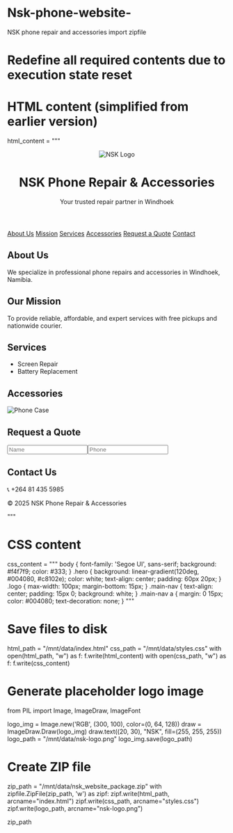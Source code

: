 # Nsk-phone-website-
NSK phone repair and accessories 
import zipfile

# Redefine all required contents due to execution state reset

# HTML content (simplified from earlier version)
html_content = """
<!DOCTYPE html>
<html lang="en">
<head>
  <meta charset="UTF-8" />
  <meta name="viewport" content="width=device-width, initial-scale=1.0" />
  <meta name="google-site-verification" content="QXkCVBc29V6k2V2Elm5wasHicEVcewsXF487Wn7hrVQ" />
  <title>NSK Phone Repair & Accessories</title>
  <link rel="stylesheet" href="styles.css" />
</head>
<body>
  <header class="hero">
    <img src="nsk-logo.png" alt="NSK Logo" class="logo" />
    <h1>NSK Phone Repair & Accessories</h1>
    <p>Your trusted repair partner in Windhoek</p>
  </header>
  <nav class="main-nav">
    <a href="#about">About Us</a>
    <a href="#mission">Mission</a>
    <a href="#services">Services</a>
    <a href="#accessories">Accessories</a>
    <a href="#quote">Request a Quote</a>
    <a href="#contact">Contact</a>
  </nav>
  <main>
    <section id="about"><h2>About Us</h2><p>We specialize in professional phone repairs and accessories in Windhoek, Namibia.</p></section>
    <section id="mission"><h2>Our Mission</h2><p>To provide reliable, affordable, and expert services with free pickups and nationwide courier.</p></section>
    <section id="services"><h2>Services</h2><ul class="services-list"><li>Screen Repair</li><li>Battery Replacement</li></ul></section>
    <section id="accessories"><h2>Accessories</h2><div class="gallery"><img src="https://via.placeholder.com/150?text=Phone+Case" alt="Phone Case" /></div></section>
    <section id="quote"><h2>Request a Quote</h2><form class="quote-form"><input type="text" placeholder="Name" /><input type="tel" placeholder="Phone" /></form></section>
    <section id="contact"><h2>Contact Us</h2><p>📞 +264 81 435 5985</p></section>
  </main>
  <footer><p>&copy; 2025 NSK Phone Repair & Accessories</p></footer>
</body>
</html>
"""

# CSS content
css_content = """
body {
  font-family: 'Segoe UI', sans-serif;
  background: #f4f7f9;
  color: #333;
}
.hero {
  background: linear-gradient(120deg, #004080, #c8102e);
  color: white;
  text-align: center;
  padding: 60px 20px;
}
.logo {
  max-width: 100px;
  margin-bottom: 15px;
}
.main-nav {
  text-align: center;
  padding: 15px 0;
  background: white;
}
.main-nav a {
  margin: 0 15px;
  color: #004080;
  text-decoration: none;
}
"""

# Save files to disk
html_path = "/mnt/data/index.html"
css_path = "/mnt/data/styles.css"
with open(html_path, "w") as f:
    f.write(html_content)
with open(css_path, "w") as f:
    f.write(css_content)

# Generate placeholder logo image
from PIL import Image, ImageDraw, ImageFont

logo_img = Image.new('RGB', (300, 100), color=(0, 64, 128))
draw = ImageDraw.Draw(logo_img)
draw.text((20, 30), "NSK", fill=(255, 255, 255))
logo_path = "/mnt/data/nsk-logo.png"
logo_img.save(logo_path)

# Create ZIP file
zip_path = "/mnt/data/nsk_website_package.zip"
with zipfile.ZipFile(zip_path, 'w') as zipf:
    zipf.write(html_path, arcname="index.html")
    zipf.write(css_path, arcname="styles.css")
    zipf.write(logo_path, arcname="nsk-logo.png")

zip_path
